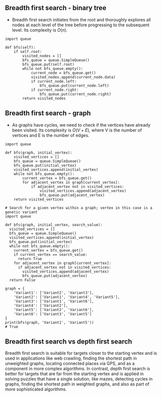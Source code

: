 ## Breadth first search - binary tree
- Breadth first search initiates from the root and thoroughly explores all nodes at each level of the tree before progressing to the subsequent level. Its complexity is $O(n)$.

```
import queue

def bfs(self):
    if self.root:
        visited_nodes = []
        bfs_queue = queue.SimpleQueue()
        bfs_queue.put(self.root)
        while not bfs_queue.empty():
            current_node = bfs_queue.get()
            visited_nodes.append(current_node.data)
            if current_node.left:
                bfs_queue.put(current_node.left)
            if current_node.right:
                bfs_queue.put(current_node.right)
        return visited_nodes
```

## Breadth first search - graph
- As graphs have cycles, we need to check if the vertices have already been visited. Its complexity is $O(V + E)$, where V is the number of vertices and E is the number of edges.

```
import queue

def bfs(graph, initial_vertex):
    visited_vertices = []
    bfs_queue = queue.SimpleQueue()
    bfs_queue.put(initial_vertex)
    visited_vertices.append(initial_vertex)
    while not bfs_queue.empty():
        current_vertex = bfs_queue.get()
        for adjacent_vertex in graph[current_vertex]:
            if adjacent_vertex not in visited_vertices:
                visited_vertices.append(adjacent_vertex)
                bfs_queue.put(adjacent_vertex)
    return visited_vertices
```

```
# Search for a given vertex within a graph; vertex in this case is a genetic variant
import queue

def bfs(graph, initial_vertex, search_value):
  visited_vertices = []
  bfs_queue = queue.SimpleQueue()
  visited_vertices.append(initial_vertex)
  bfs_queue.put(initial_vertex)
  while not bfs_queue.empty():
    current_vertex = bfs_queue.get()
    if current_vertex == search_value:
      return True    
    for adjacent_vertex in graph[current_vertex]:
      if adjacent_vertex not in visited_vertices:
        visited_vertices.append(adjacent_vertex)
        bfs_queue.put(adjacent_vertex)
  return False

graph = {
    'Variant1': ['Variant2', 'Variant3'],
    'Variant2': ['Variant1', 'Variant4', 'Variant5'],
    'Variant3': ['Variant1', 'Variant6'],
    'Variant4': ['Variant2'],
    'Variant5': ['Variant2', 'Variant6'],
    'Variant6': ['Variant3', 'Variant5']
}
print(bfs(graph, 'Variant1', 'Variant5'))
# True
```

## Breadth first search vs depth first search
Breadth first search is suitable for targets closer to the starting vertex and is used in applications like web crawling, finding the shortest path in unweighted graphs, locating connected places via GPS, and as a component in more complex algorithms. In contrast, depth first search is better for targets that are far from the starting vertex and is applied in solving puzzles that have a single solution, like mazes, detecting cycles in graphs, finding the shortest path in weighted graphs, and also as part of more sophisticated algorithms.

